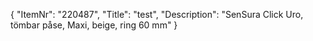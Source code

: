 {
  "ItemNr": "220487",
  "Title": "test",
  "Description": "SenSura Click Uro, tömbar påse, Maxi, beige, ring 60 mm"
}